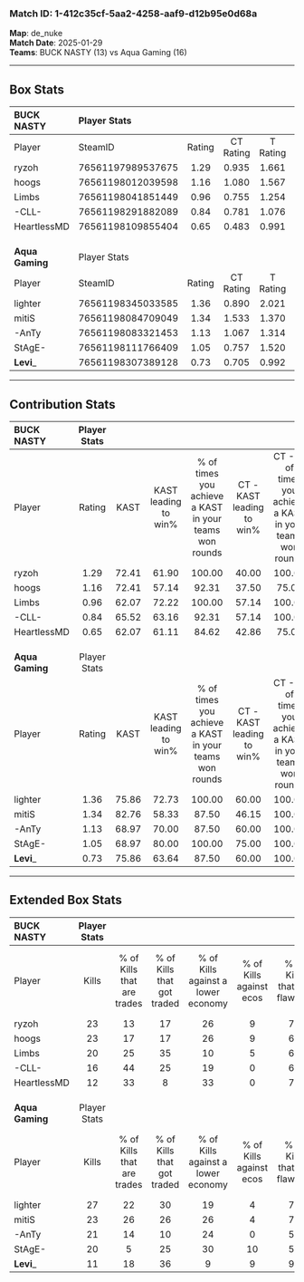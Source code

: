 ### Match ID: 1-412c35cf-5aa2-4258-aaf9-d12b95e0d68a  
**Map**: de_nuke  
**Match Date**: 2025-01-29  
**Teams**: BUCK NASTY (13) vs Aqua Gaming (16)  

---  

## Box Stats  

| **BUCK NASTY**  | Player Stats      |        |           |          |       |      |       |         |        |      |     |
| :- | :- | :-: | :-: | :-: | :-: | :-: | :-: | :-: | :-: | :-: | :-: |
| Player          | SteamID           | Rating | CT Rating | T Rating | KAST  | ADR  | Kills | Assists | Deaths | K/D  | HS% |
| ryzoh           | 76561197989537675 |  1.29  |   0.935   |  1.661   | 72.41 | 86.9 |  23   |    4    |   15   | 1.53 | 43  |
| hoogs           | 76561198012039598 |  1.16  |   1.080   |  1.567   | 72.41 | 89.5 |  23   |    6    |   23   | 1.00 | 39  |
| Limbs           | 76561198041851449 |  0.96  |   0.755   |  1.254   | 62.07 | 81.1 |  20   |    3    |   23   | 0.87 | 70  |
| -CLL-           | 76561198291882089 |  0.84  |   0.781   |  1.076   | 65.52 | 63.7 |  16   |    7    |   22   | 0.73 | 37  |
| HeartlessMD     | 76561198109855404 |  0.65  |   0.483   |  0.991   | 62.07 | 42.3 |  12   |    4    |   20   | 0.60 | 33  |
|                 |                   |        |           |          |       |      |       |         |        |      |     |
|                 |                   |        |           |          |       |      |       |         |        |      |     |
|                 |                   |        |           |          |       |      |       |         |        |      |     |
| **Aqua Gaming** | Player Stats      |        |           |          |       |      |       |         |        |      |     |
| Player          | SteamID           | Rating | CT Rating | T Rating | KAST  | ADR  | Kills | Assists | Deaths | K/D  | HS% |
| lighter         | 76561198345033585 |  1.36  |   0.890   |  2.021   | 75.86 | 96.9 |  27   |    5    |   21   | 1.29 | 66  |
| mitiS           | 76561198084709049 |  1.34  |   1.533   |  1.370   | 82.76 | 84.9 |  23   |    8    |   17   | 1.35 | 52  |
| -AnTy           | 76561198083321453 |  1.13  |   1.067   |  1.314   | 68.97 | 79.3 |  21   |    5    |   18   | 1.17 | 47  |
| StAgE-          | 76561198111766409 |  1.05  |   0.757   |  1.520   | 68.97 | 73.0 |  20   |    7    |   20   | 1.00 | 35  |
| __Levi___       | 76561198307389128 |  0.73  |   0.705   |  0.992   | 75.86 | 41.7 |  11   |    1    |   19   | 0.58 | 72  |
---  

## Contribution Stats  

| **BUCK NASTY**  | Player Stats |       |                      |                                                        |                           |                                                             |                          |                                                            |
| :- | :-: | :-: | :-: | :-: | :-: | :-: | :-: | :-: |
| Player          |    Rating    | KAST  | KAST leading to win% | % of times you achieve a KAST in your teams won rounds | CT - KAST leading to win% | CT - % of times you achieve a KAST in your teams won rounds | T - KAST leading to win% | T - % of times you achieve a KAST in your teams won rounds |
| ryzoh           |     1.29     | 72.41 |        61.90         |                         100.00                         |           40.00           |                           100.00                            |          81.82           |                           100.00                           |
| hoogs           |     1.16     | 72.41 |        57.14         |                         92.31                          |           37.50           |                            75.00                            |          69.23           |                           100.00                           |
| Limbs           |     0.96     | 62.07 |        72.22         |                         100.00                         |           57.14           |                           100.00                            |          81.82           |                           100.00                           |
| -CLL-           |     0.84     | 65.52 |        63.16         |                         92.31                          |           57.14           |                           100.00                            |          66.67           |                           88.89                            |
| HeartlessMD     |     0.65     | 62.07 |        61.11         |                         84.62                          |           42.86           |                            75.00                            |          72.73           |                           88.89                            |
|                 |              |       |                      |                                                        |                           |                                                             |                          |                                                            |
|                 |              |       |                      |                                                        |                           |                                                             |                          |                                                            |
|                 |              |       |                      |                                                        |                           |                                                             |                          |                                                            |
| **Aqua Gaming** | Player Stats |       |                      |                                                        |                           |                                                             |                          |                                                            |
| Player          |    Rating    | KAST  | KAST leading to win% | % of times you achieve a KAST in your teams won rounds | CT - KAST leading to win% | CT - % of times you achieve a KAST in your teams won rounds | T - KAST leading to win% | T - % of times you achieve a KAST in your teams won rounds |
| lighter         |     1.36     | 75.86 |        72.73         |                         100.00                         |           60.00           |                           100.00                            |          83.33           |                           100.00                           |
| mitiS           |     1.34     | 82.76 |        58.33         |                         87.50                          |           46.15           |                           100.00                            |          72.73           |                           80.00                            |
| -AnTy           |     1.13     | 68.97 |        70.00         |                         87.50                          |           60.00           |                           100.00                            |          80.00           |                           80.00                            |
| StAgE-          |     1.05     | 68.97 |        80.00         |                         100.00                         |           75.00           |                           100.00                            |          83.33           |                           100.00                           |
| __Levi___       |     0.73     | 75.86 |        63.64         |                         87.50                          |           60.00           |                           100.00                            |          66.67           |                           80.00                            |
---  

## Extended Box Stats  

| **BUCK NASTY**  | Player Stats |                            |                            |                                    |                         |                              |                                 |        |                             |                                     |                          |                               |                            |
| :- | :-: | :-: | :-: | :-: | :-: | :-: | :-: | :-: | :-: | :-: | :-: | :-: | :-: |
| Player          |    Kills     | % of Kills that are trades | % of Kills that got traded | % of Kills against a lower economy | % of Kills against ecos | % of Kills that are flawless | % of Kills that are close duels | Deaths | % of Deaths that get traded | % of Deaths against a lower economy | % of Deaths against ecos | % of Deaths that are flawless | % of Deaths that are close |
| ryzoh           |      23      |             13             |             17             |                 26                 |            9            |              78              |                0                |   15   |             13              |                  7                  |            0             |              80               |             0              |
| hoogs           |      23      |             17             |             17             |                 26                 |            9            |              65              |                0                |   23   |             39              |                 13                  |            0             |              61               |             13             |
| Limbs           |      20      |             25             |             35             |                 10                 |            5            |              60              |               10                |   23   |             13              |                 17                  |            0             |              57               |             13             |
| -CLL-           |      16      |             44             |             25             |                 19                 |            0            |              63              |               13                |   22   |             23              |                  9                  |            0             |              64               |             9              |
| HeartlessMD     |      12      |             33             |             8              |                 33                 |            0            |              75              |                0                |   20   |             30              |                  5                  |            0             |              80               |             0              |
|                 |              |                            |                            |                                    |                         |                              |                                 |        |                             |                                     |                          |                               |                            |
|                 |              |                            |                            |                                    |                         |                              |                                 |        |                             |                                     |                          |                               |                            |
|                 |              |                            |                            |                                    |                         |                              |                                 |        |                             |                                     |                          |                               |                            |
| **Aqua Gaming** | Player Stats |                            |                            |                                    |                         |                              |                                 |        |                             |                                     |                          |                               |                            |
| Player          |    Kills     | % of Kills that are trades | % of Kills that got traded | % of Kills against a lower economy | % of Kills against ecos | % of Kills that are flawless | % of Kills that are close duels | Deaths | % of Deaths that get traded | % of Deaths against a lower economy | % of Deaths against ecos | % of Deaths that are flawless | % of Deaths that are close |
| lighter         |      27      |             22             |             30             |                 19                 |            4            |              70              |                4                |   21   |             19              |                 19                  |            0             |              62               |             14             |
| mitiS           |      23      |             26             |             26             |                 26                 |            4            |              70              |                9                |   17   |             18              |                 18                  |            0             |              65               |             0              |
| -AnTy           |      21      |             14             |             10             |                 24                 |            0            |              57              |               24                |   18   |             17              |                 22                  |            6             |              50               |             0              |
| StAgE-          |      20      |             5              |             25             |                 30                 |           10            |              55              |                0                |   20   |             20              |                 15                  |            0             |              85               |             0              |
| __Levi___       |      11      |             18             |             36             |                 9                  |            9            |              91              |                0                |   19   |             32              |                 21                  |            0             |              79               |             5              |
